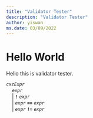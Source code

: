 ```yaml
---
title: "Validator Tester"
description: "Validator Tester"
author: yiswan
ms.date: 03/09/2022
---
```


# Hello World

Hello this is validator tester.

*`cxzExpr`*\
&nbsp;&nbsp;&nbsp;&nbsp;*`expr`*\
&nbsp;&nbsp;&nbsp;&nbsp;| **`!`** *`expr`*\
&nbsp;&nbsp;&nbsp;&nbsp;| *`expr`* **`==`** *`expr`*\
&nbsp;&nbsp;&nbsp;&nbsp;| *`expr`* **`!=`** *`expr`*
